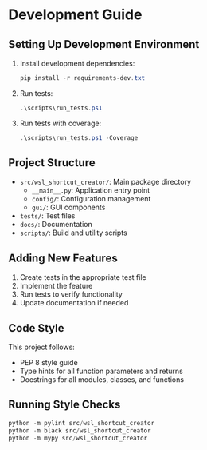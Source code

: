 # Development Guide

## Setting Up Development Environment

1. Install development dependencies:
   ```powershell
   pip install -r requirements-dev.txt
   ```

2. Run tests:
   ```powershell
   .\scripts\run_tests.ps1
   ```

3. Run tests with coverage:
   ```powershell
   .\scripts\run_tests.ps1 -Coverage
   ```

## Project Structure

- `src/wsl_shortcut_creator/`: Main package directory
  - `__main__.py`: Application entry point
  - `config/`: Configuration management
  - `gui/`: GUI components
- `tests/`: Test files
- `docs/`: Documentation
- `scripts/`: Build and utility scripts

## Adding New Features

1. Create tests in the appropriate test file
2. Implement the feature
3. Run tests to verify functionality
4. Update documentation if needed

## Code Style

This project follows:
- PEP 8 style guide
- Type hints for all function parameters and returns
- Docstrings for all modules, classes, and functions

## Running Style Checks

```powershell
python -m pylint src/wsl_shortcut_creator
python -m black src/wsl_shortcut_creator
python -m mypy src/wsl_shortcut_creator
```
